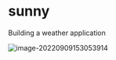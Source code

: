 # sunny
Building a weather application

![image-20220909153053914](C:\Users\npc\AppData\Roaming\Typora\typora-user-images\image-20220909153053914.png)
